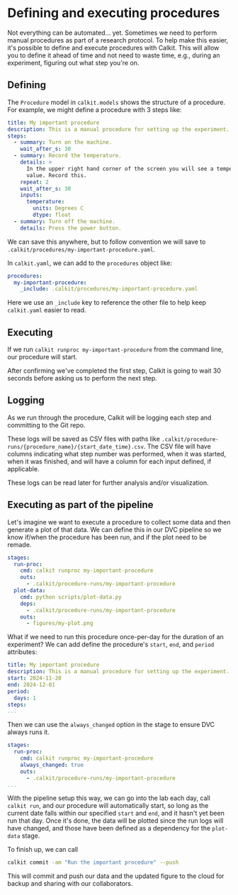 # Defining and executing procedures

Not everything can be automated... yet.
Sometimes we need to perform manual procedures as part of a research
protocol.
To help make this easier,
it's possible to define and execute procedures with Calkit.
This will allow you to define it ahead of time and not need to waste
time, e.g., during an experiment, figuring out what step you're on.

## Defining

The `Procedure` model in `calkit.models` shows the structure of a procedure.
For example, we might define a procedure with 3 steps like:

```yaml
title: My important procedure
description: This is a manual procedure for setting up the experiment.
steps:
  - summary: Turn on the machine.
    wait_after_s: 30
  - summary: Record the temperature.
    details: >
      In the upper right hand corner of the screen you will see a temperature
      value. Record this.
    repeat: 2
    wait_after_s: 30
    inputs:
      temperature:
        units: Degrees C
        dtype: float
  - summary: Turn off the machine.
    details: Press the power button.
```

We can save this anywhere, but to follow convention we will save to
`.calkit/procedures/my-important-procedure.yaml`.

In `calkit.yaml`, we can add to the `procedures` object like:

```yaml
procedures:
  my-important-procedure:
    _include: .calkit/procedures/my-important-procedure.yaml
```

Here we use an `_include` key to reference the other file to help keep
`calkit.yaml` easier to read.

## Executing

If we run `calkit runproc my-important-procedure` from the command line,
our procedure will start.

After confirming we've completed the first step,
Calkit is going to wait 30 seconds before asking us to perform the next
step.

## Logging

As we run through the procedure, Calkit will be logging each step
and committing to the Git repo.

These logs will be saved as CSV files with paths like
`.calkit/procedure-runs/{procedure_name}/{start_date_time}.csv`.
The CSV file will have columns indicating what step number was performed,
when it was started, when it was finished, and will have a column
for each input defined, if applicable.

These logs can be read later for further analysis and/or visualization.

## Executing as part of the pipeline

Let's imagine we want to execute a procedure to collect some data
and then generate a plot of that data.
We can define this in our DVC pipeline so we know if/when the procedure
has been run, and if the plot need to be remade.

```yaml
stages:
  run-proc:
    cmd: calkit runproc my-important-procedure
    outs:
      - .calkit/procedure-runs/my-important-procedure
  plot-data:
    cmd: python scripts/plot-data.py
    deps:
      - .calkit/procedure-runs/my-important-procedure
    outs:
      - figures/my-plot.png
```

What if we need to run this procedure once-per-day for the duration
of an experiment?
We can add define the procedure's `start`, `end`, and `period` attributes:

```yaml
title: My important procedure
description: This is a manual procedure for setting up the experiment.
start: 2024-11-20
end: 2024-12-01
period:
  days: 1
steps:
...
```

Then we can use the `always_changed` option in the stage to ensure
DVC always runs it.

```yaml
stages:
  run-proc:
    cmd: calkit runproc my-important-procedure
    always_changed: true
    outs:
      - .calkit/procedure-runs/my-important-procedure
...
```

With the pipeline setup this way, we can go into the lab each day,
call `calkit run`,
and our procedure will automatically start, so long as the current date
falls within our specified `start` and `end`,
and it hasn't yet been run that day.
Once it's done, the data will be plotted since the run logs will
have changed, and those have been defined as a dependency for the
`plot-data` stage.

To finish up, we can call

```sh
calkit commit -am "Run the important procedure" --push
```

This will commit and push our data and the updated figure to the cloud
for backup and sharing with our collaborators.
